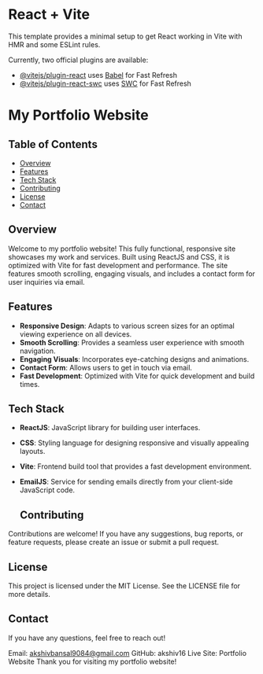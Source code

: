 # React + Vite

This template provides a minimal setup to get React working in Vite with HMR and some ESLint rules.

Currently, two official plugins are available:

- [@vitejs/plugin-react](https://github.com/vitejs/vite-plugin-react/blob/main/packages/plugin-react/README.md) uses [Babel](https://babeljs.io/) for Fast Refresh
- [@vitejs/plugin-react-swc](https://github.com/vitejs/vite-plugin-react-swc) uses [SWC](https://swc.rs/) for Fast Refresh
# My Portfolio Website

## Table of Contents
- [Overview](#overview)
- [Features](#features)
- [Tech Stack](#tech-stack)
- [Contributing](#contributing)
- [License](#license)
- [Contact](#contact)

## Overview
Welcome to my portfolio website! This fully functional, responsive site showcases my work and services. Built using ReactJS and CSS, it is optimized with Vite for fast development and performance. The site features smooth scrolling, engaging visuals, and includes a contact form for user inquiries via email.

## Features
- **Responsive Design**: Adapts to various screen sizes for an optimal viewing experience on all devices.
- **Smooth Scrolling**: Provides a seamless user experience with smooth navigation.
- **Engaging Visuals**: Incorporates eye-catching designs and animations.
- **Contact Form**: Allows users to get in touch via email.
- **Fast Development**: Optimized with Vite for quick development and build times.

## Tech Stack
- **ReactJS**: JavaScript library for building user interfaces.
- **CSS**: Styling language for designing responsive and visually appealing layouts.
- **Vite**: Frontend build tool that provides a fast development environment.
- **EmailJS**: Service for sending emails directly from your client-side JavaScript code.

  ## Contributing
Contributions are welcome! If you have any suggestions, bug reports, or feature requests, please create an issue or submit a pull request.
   ## License
This project is licensed under the MIT License. See the LICENSE file for more details.

  ## Contact
If you have any questions, feel free to reach out!

Email: akshivbansal9084@gmail.com
GitHub: akshiv16
Live Site: Portfolio Website
Thank you for visiting my portfolio website!



